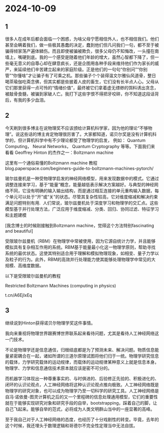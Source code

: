 # 2024-10-09

## 1

很多人在成年后都会面临一个困惑，为啥父母宁愿相信外人，也不相信我们。他们甚至会瞒着我们，做一些极其愚蠢的决定，蠢到他们但凡问我们一句，都不至于被骗得倾家荡产遍体鳞伤。而且即使被骗被欺负，很多父母仍不知悔改，一头撞在南墙上，嘴硬到底。我的一个感受是随着他们年龄的增大，虽然心智都下降了，但一些毫无意义的自尊心却在肆意疯长，还是企图用各种手段来维持他们作为家长的威严，来延续他们辛苦建立起来的家庭阶级。正是他们的一句句“你别问”“你别管”“你懂啥”才让骗子有了可乘之机。那些骗子个个装得温文尔雅仙风道骨，整日喝茶瑜伽吃斋念佛，但其实都是些披着人皮的畜生，它们没有长半点人心。父母从它们那里获得一点可怜的“情绪价值”，最终被它们拿着虚无缥缈的饵料诱出贪念，被敲骨食髓，被骗到家破人亡。我打下这些字恨不得把牙咬碎，你不知道这段话背后，有我的多少血泪。

## 2

今天刷到很多博主在说物理奖不应该颁给计算机科学家，因为他的理论“不够物理”。说这些话的博主肯定物理很厉害了。大家都知道，诺贝尔奖是没有计算机科学的，但计算机科学中有不少理论都受了物理学的启发， 例如： Quantum Computing， Neural Networks， Quantum Cryptography 等等。下面我们来看看 Geoffrey Hinton 的杰作之一：Boltzmann machine 

这里有一个通俗易懂的Boltzmann machine 教程 blog.paperspace.com/beginners-guide-to-boltzmann-machines-pytorch/

玻尔兹曼机是一种受物理学启发的神经网络模型，用来发现数据中的模式。它通过调整连接来学习，基于“能量”概念，能量越低表示解决方案越好。与典型的神经网络不同，它没有明确的输入输出结构，而是通过相互连接的单元重构输入数据，每个单元可以处于“开”或“关”的状态。尽管其复杂性较高，它对维度缩减和解决约束满足问题特别有用.  人们常说，玻尔兹曼机处于深度学习和物理学的交汇点。这些模型基于并行处理方法，广泛应用于维度缩减、分类、回归、协同过滤、特征学习和主题建模 

[我念博士的时候刚接触到Boltzmann machine，觉得这个方法特别fascinating and beautiful]

受限玻尔兹曼机（RBM）在物理学中常被使用，因为它源自统计力学，并且能够模拟具有复杂相互作用的系统。RBM基于能量最小化这一物理学原则，帮助寻找系统的最优状态。这使其特别适合用于理解和模拟物理现象，如相变、量子力学以及粒子的行为。此外，RBM的高效并行处理能力使其能够处理物理学中常见的大规模、高维度数据。

以下是受限玻尔兹曼机的教程

Restricted Boltzmann Machines (computing in physics) 

t.cn/A6EjIxEq

## 3

继续说到Hinton获得诺贝尔物理学奖这件事情。

我向来重视将物理世界跟赛博世界联系起来看待问题，尤其是看待人工神经网络这一门技术。

不论是物理学还是信息通信，归根结底都是为了预测未来、解决问题。物质信息能量紧密耦合在一起，诸如所谓的兰道尔原理试图将他们归于一统。物理学研究信息的载体，力学研究载体的运动规律，而载体的运动规律某种意义上就是信息本身。物理学、力学和信息通信技术原本就应该是密不可分的。

而机器学习体现出一种尊重事实的、与时俱进的、后验修正先验的、积极进化的、闭环的认识论观点，人工神经网络将这种认识论观点推向极致。人工神经网络既是物理学的研究对象，也可以成为物理学乃至一切科学的研究工具。人工神经网络是自冯·诺依曼-图灵计算机之后的又一个里程碑的信息处理通用模型，它们的重要性就在于能够实现研究对象和研究手段的自举，bootstrapping，踩着自己的脚，让自己飞起来。能够自举的范式，必将成为人类文明群山当中的一座显著的高峰。

至于我自己对于人工神经网络的态度，也经历了十分戏剧性的转变。毕竟，去年的这个时候，我还埋头于数理逻辑和哥德尔不完全性定理当中无法自拔。

